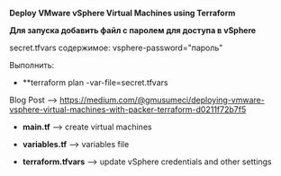 **Deploy VMware vSphere Virtual Machines using Terraform**

**Для запуска добавить файл с паролем для доступа в vSphere**

secret.tfvars
содержимое: vsphere-password="пароль"

Выполнить:
* **terraform plan -var-file=secret.tfvars



Blog Post --> https://medium.com/@gmusumeci/deploying-vmware-vsphere-virtual-machines-with-packer-terraform-d0211f72b7f5

* **main.tf** --> create virtual machines

* **variables.tf** --> variables file

* **terraform.tfvars** --> update vSphere credentials and other settings
